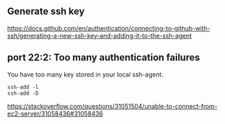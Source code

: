 ## Generate ssh key
https://docs.github.com/en/authentication/connecting-to-github-with-ssh/generating-a-new-ssh-key-and-adding-it-to-the-ssh-agent

## port 22:2: Too many authentication failures
You have too many key stored in your local ssh-agent.
```
ssh-add -l
ssh-add -D
```

https://stackoverflow.com/questions/31051504/unable-to-connect-from-ec2-server/31058436#31058436
